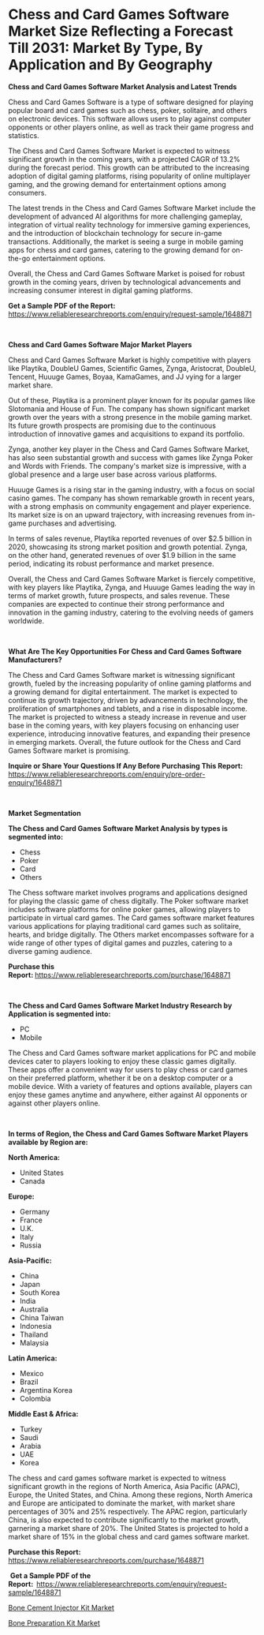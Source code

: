 <p><h1>Chess and Card Games Software Market Size Reflecting a Forecast Till 2031: Market By Type, By Application and By Geography</h1></p><p><strong>Chess and Card Games Software Market Analysis and Latest Trends</strong></p>
<p><p>Chess and Card Games Software is a type of software designed for playing popular board and card games such as chess, poker, solitaire, and others on electronic devices. This software allows users to play against computer opponents or other players online, as well as track their game progress and statistics.</p><p>The Chess and Card Games Software Market is expected to witness significant growth in the coming years, with a projected CAGR of 13.2% during the forecast period. This growth can be attributed to the increasing adoption of digital gaming platforms, rising popularity of online multiplayer gaming, and the growing demand for entertainment options among consumers.</p><p>The latest trends in the Chess and Card Games Software Market include the development of advanced AI algorithms for more challenging gameplay, integration of virtual reality technology for immersive gaming experiences, and the introduction of blockchain technology for secure in-game transactions. Additionally, the market is seeing a surge in mobile gaming apps for chess and card games, catering to the growing demand for on-the-go entertainment options.</p><p>Overall, the Chess and Card Games Software Market is poised for robust growth in the coming years, driven by technological advancements and increasing consumer interest in digital gaming platforms.</p></p>
<p><strong>Get a Sample PDF of the Report:&nbsp;</strong> <a href="https://www.reliableresearchreports.com/enquiry/request-sample/1648871">https://www.reliableresearchreports.com/enquiry/request-sample/1648871</a></p>
<p>&nbsp;</p>
<p><strong>Chess and Card Games Software Major Market Players</strong></p>
<p><p>Chess and Card Games Software Market is highly competitive with players like Playtika, DoubleU Games, Scientific Games, Zynga, Aristocrat, DoubleU, Tencent, Huuuge Games, Boyaa, KamaGames, and JJ vying for a larger market share. </p><p>Out of these, Playtika is a prominent player known for its popular games like Slotomania and House of Fun. The company has shown significant market growth over the years with a strong presence in the mobile gaming market. Its future growth prospects are promising due to the continuous introduction of innovative games and acquisitions to expand its portfolio.</p><p>Zynga, another key player in the Chess and Card Games Software Market, has also seen substantial growth and success with games like Zynga Poker and Words with Friends. The company's market size is impressive, with a global presence and a large user base across various platforms.</p><p>Huuuge Games is a rising star in the gaming industry, with a focus on social casino games. The company has shown remarkable growth in recent years, with a strong emphasis on community engagement and player experience. Its market size is on an upward trajectory, with increasing revenues from in-game purchases and advertising.</p><p>In terms of sales revenue, Playtika reported revenues of over $2.5 billion in 2020, showcasing its strong market position and growth potential. Zynga, on the other hand, generated revenues of over $1.9 billion in the same period, indicating its robust performance and market presence.</p><p>Overall, the Chess and Card Games Software Market is fiercely competitive, with key players like Playtika, Zynga, and Huuuge Games leading the way in terms of market growth, future prospects, and sales revenue. These companies are expected to continue their strong performance and innovation in the gaming industry, catering to the evolving needs of gamers worldwide.</p></p>
<p>&nbsp;</p>
<p><strong>What Are The Key Opportunities For Chess and Card Games Software Manufacturers?</strong></p>
<p><p>The Chess and Card Games Software market is witnessing significant growth, fueled by the increasing popularity of online gaming platforms and a growing demand for digital entertainment. The market is expected to continue its growth trajectory, driven by advancements in technology, the proliferation of smartphones and tablets, and a rise in disposable income. The market is projected to witness a steady increase in revenue and user base in the coming years, with key players focusing on enhancing user experience, introducing innovative features, and expanding their presence in emerging markets. Overall, the future outlook for the Chess and Card Games Software market is promising.</p></p>
<p><strong>Inquire or Share Your Questions If Any Before Purchasing This Report:</strong> <a href="https://www.reliableresearchreports.com/enquiry/pre-order-enquiry/1648871">https://www.reliableresearchreports.com/enquiry/pre-order-enquiry/1648871</a></p>
<p>&nbsp;</p>
<p><strong>Market Segmentation</strong></p>
<p><strong>The Chess and Card Games Software Market Analysis by types is segmented into:</strong></p>
<p><ul><li>Chess</li><li>Poker</li><li>Card</li><li>Others</li></ul></p>
<p><p>The Chess software market involves programs and applications designed for playing the classic game of chess digitally. The Poker software market includes software platforms for online poker games, allowing players to participate in virtual card games. The Card games software market features various applications for playing traditional card games such as solitaire, hearts, and bridge digitally. The Others market encompasses software for a wide range of other types of digital games and puzzles, catering to a diverse gaming audience.</p></p>
<p><strong>Purchase this Report:&nbsp;</strong><a href="https://www.reliableresearchreports.com/purchase/1648871">https://www.reliableresearchreports.com/purchase/1648871</a></p>
<p>&nbsp;</p>
<p><strong>The Chess and Card Games Software Market Industry Research by Application is segmented into:</strong></p>
<p><ul><li>PC</li><li>Mobile</li></ul></p>
<p><p>The Chess and Card Games software market applications for PC and mobile devices cater to players looking to enjoy these classic games digitally. These apps offer a convenient way for users to play chess or card games on their preferred platform, whether it be on a desktop computer or a mobile device. With a variety of features and options available, players can enjoy these games anytime and anywhere, either against AI opponents or against other players online.</p></p>
<p>&nbsp;</p>
<p><strong>In terms of Region, the Chess and Card Games Software Market Players available by Region are:</strong></p>
<p>
    <p> <strong> North America: </strong>
        <ul>
            <li>United States</li>
            <li>Canada</li>
        </ul>
        </p> 
    <p> <strong> Europe: </strong>
        <ul>
            <li>Germany</li>
            <li>France</li>
            <li>U.K.</li>
            <li>Italy</li>
            <li>Russia</li>
        </ul>
        </p> 
    <p> <strong> Asia-Pacific: </strong>
        <ul>
            <li>China</li>
            <li>Japan</li>
            <li>South Korea</li>
            <li>India</li>
            <li>Australia</li>
            <li>China Taiwan</li>
            <li>Indonesia</li>
            <li>Thailand</li>
            <li>Malaysia</li>
        </ul>
        </p> 
    <p> <strong> Latin America: </strong>
        <ul>
            <li>Mexico</li>
            <li>Brazil</li>
            <li>Argentina Korea</li>
            <li>Colombia</li>
        </ul>
        </p> 
    <p> <strong> Middle East & Africa: </strong>
        <ul>
            <li>Turkey</li>
            <li>Saudi</li>
            <li>Arabia</li>
            <li>UAE</li>
            <li>Korea</li>
        </ul>
    </p>
    </p>
<p><p>The chess and card games software market is expected to witness significant growth in the regions of North America, Asia Pacific (APAC), Europe, the United States, and China. Among these regions, North America and Europe are anticipated to dominate the market, with market share percentages of 30% and 25% respectively. The APAC region, particularly China, is also expected to contribute significantly to the market growth, garnering a market share of 20%. The United States is projected to hold a market share of 15% in the global chess and card games software market.</p></p>
<p><strong>Purchase this Report: </strong><a href="https://www.reliableresearchreports.com/purchase/1648871">https://www.reliableresearchreports.com/purchase/1648871</a></p>
<p>&nbsp;<strong>Get a Sample PDF of the Report:&nbsp;&nbsp;</strong><a href="https://www.reliableresearchreports.com/enquiry/request-sample/1648871">https://www.reliableresearchreports.com/enquiry/request-sample/1648871</a></p>
<p><strong></strong></p>
<p><p><a href="https://github.com/nicholepatriciadoylenwnrjr0/Market-Research-Report-List-1/blob/main/bone-cement-injector-kit-market.md">Bone Cement Injector Kit Market</a></p><p><a href="https://github.com/gamblestampleyjenny50m5sl6/Market-Research-Report-List-1/blob/main/bone-preparation-kit-market.md">Bone Preparation Kit Market</a></p></p>
